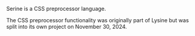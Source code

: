 Serine is a CSS preprocessor language.

The CSS preprocessor functionality was originally part of Lysine but was split into its own project on November 30, 2024.